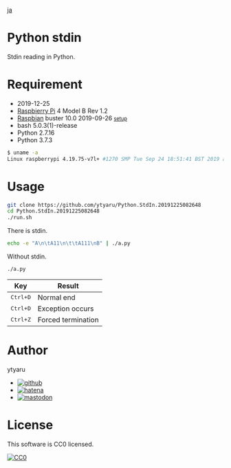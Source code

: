 [ja](./ReadMe.md)

# Python stdin

Stdin reading in Python.

# Requirement

* <time datetime="2019-12-25T08:26:41+0900">2019-12-25</time>
* [Raspbierry Pi](https://ja.wikipedia.org/wiki/Raspberry_Pi) 4 Model B Rev 1.2
* [Raspbian](https://ja.wikipedia.org/wiki/Raspbian) buster 10.0 2019-09-26 <small>[setup](http://ytyaru.hatenablog.com/entry/2019/12/25/222222)</small>
* bash 5.0.3(1)-release
* Python 2.7.16
* Python 3.7.3

```sh
$ uname -a
Linux raspberrypi 4.19.75-v7l+ #1270 SMP Tue Sep 24 18:51:41 BST 2019 armv7l GNU/Linux
```

# Usage

```bash
git clone https://github.com/ytyaru/Python.StdIn.20191225082648
cd Python.StdIn.20191225082648
./run.sh
```

There is stdin.

```bash
echo -e "A\n\tA11\n\t\tA111\nB" | ./a.py
```

Without stdin.

```bash
./a.py
```

Key|Result
---|------
<kbd><kbd>Ctrl</kbd>+<kbd>D</kbd></kbd>|Normal end
<kbd><kbd>Ctrl</kbd>+<kbd>D</kbd></kbd>|Exception occurs 
<kbd><kbd>Ctrl</kbd>+<kbd>Z</kbd></kbd>|Forced termination

# Author

ytyaru

* [![github](http://www.google.com/s2/favicons?domain=github.com)](https://github.com/ytyaru "github")
* [![hatena](http://www.google.com/s2/favicons?domain=www.hatena.ne.jp)](http://ytyaru.hatenablog.com/ytyaru "hatena")
* [![mastodon](http://www.google.com/s2/favicons?domain=mstdn.jp)](https://mstdn.jp/web/accounts/233143 "mastdon")

# License

This software is CC0 licensed.

[![CC0](http://i.creativecommons.org/p/zero/1.0/88x31.png "CC0")](http://creativecommons.org/publicdomain/zero/1.0/deed.en)

